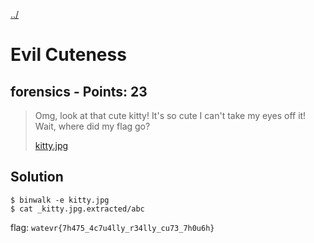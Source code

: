 [../](../../)

# Evil Cuteness

## forensics - Points: 23

> Omg, look at that cute kitty! It's so cute I can't take my eyes off it! Wait, where did my flag go?
>
> [kitty.jpg](kitty.jpg)

## Solution

	$ binwalk -e kitty.jpg
	$ cat _kitty.jpg.extracted/abc

flag: `watevr{7h475_4c7u4lly_r34lly_cu73_7h0u6h}`